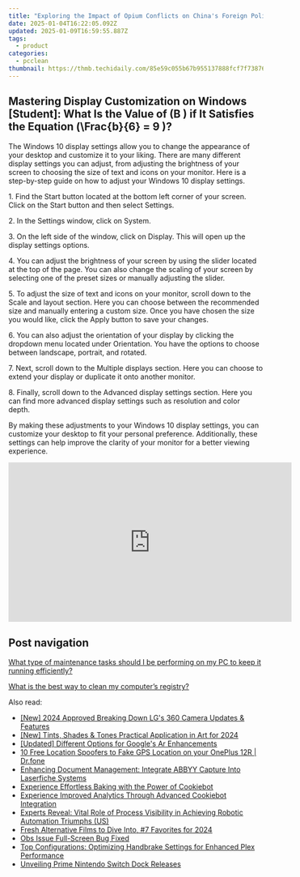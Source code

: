 ```yaml
---
title: "Exploring the Impact of Opium Conflicts on China's Foreign Policy: A YL Computing Insight"
date: 2025-01-04T16:22:05.092Z
updated: 2025-01-09T16:59:55.887Z
tags:
  - product
categories:
  - pcclean
thumbnail: https://thmb.techidaily.com/85e59c055b67b955137888fcf7f73876f5aa865452b0b880700bbba9d50ba851.jpg
---
```


## Mastering Display Customization on Windows [Student]: What Is the Value of \(B \) if It Satisfies the Equation \(\Frac{b}{6} = 9 \)?

The Windows 10 display settings allow you to change the appearance of your desktop and customize it to your liking. There are many different display settings you can adjust, from adjusting the brightness of your screen to choosing the size of text and icons on your monitor. Here is a step-by-step guide on how to adjust your Windows 10 display settings. 

1\. Find the Start button located at the bottom left corner of your screen. Click on the Start button and then select Settings.

2\. In the Settings window, click on System.

3\. On the left side of the window, click on Display. This will open up the display settings options. 

4\. You can adjust the brightness of your screen by using the slider located at the top of the page. You can also change the scaling of your screen by selecting one of the preset sizes or manually adjusting the slider.

5\. To adjust the size of text and icons on your monitor, scroll down to the Scale and layout section. Here you can choose between the recommended size and manually entering a custom size. Once you have chosen the size you would like, click the Apply button to save your changes.

6\. You can also adjust the orientation of your display by clicking the dropdown menu located under Orientation. You have the options to choose between landscape, portrait, and rotated.

7\. Next, scroll down to the Multiple displays section. Here you can choose to extend your display or duplicate it onto another monitor.

8\. Finally, scroll down to the Advanced display settings section. Here you can find more advanced display settings such as resolution and color depth. 

By making these adjustments to your Windows 10 display settings, you can customize your desktop to fit your personal preference. Additionally, these settings can help improve the clarity of your monitor for a better viewing experience.

<!-- affiliate ads begin -->
<iframe width="560" height="315" src="https://www.youtube.com/embed/omWG4u39lmE?si=yk1AEo_gzDpGjYbl" title="YouTube video player" frameborder="0" allow="accelerometer; autoplay; clipboard-write; encrypted-media; gyroscope; picture-in-picture; web-share" referrerpolicy="strict-origin-when-cross-origin" allowfullscreen></iframe>
<!-- affiliate ads end -->

## Post navigation

[What type of maintenance tasks should I be performing on my PC to keep it running efficiently?](https://tools.techidaily.com/pcclean/products/)

[What is the best way to clean my computer’s registry?](https://tools.techidaily.com/pcclean/products/)

<ins class="adsbygoogle"
     style="display:block"
     data-ad-format="autorelaxed"
     data-ad-client="ca-pub-7571918770474297"
     data-ad-slot="1223367746"></ins>

<ins class="adsbygoogle"
     style="display:block"
     data-ad-client="ca-pub-7571918770474297"
     data-ad-slot="8358498916"
     data-ad-format="auto"
     data-full-width-responsive="true"></ins>

<span class="atpl-alsoreadstyle">Also read:</span>
<div><ul>
<li><a href="https://article-posts.techidaily.com/new-2024-approved-breaking-down-lgs-360-camera-updates-and-features/"><u>[New] 2024 Approved Breaking Down LG's 360 Camera Updates & Features</u></a></li>
<li><a href="https://fox-access.techidaily.com/new-tints-shades-and-tones-practical-application-in-art-for-2024/"><u>[New] Tints, Shades & Tones Practical Application in Art for 2024</u></a></li>
<li><a href="https://fox-glue.techidaily.com/updated-different-options-for-googles-ar-enhancements/"><u>[Updated] Different Options for Google's Ar Enhancements</u></a></li>
<li><a href="https://android-location.techidaily.com/10-free-location-spoofers-to-fake-gps-location-on-your-oneplus-12r-drfone-by-drfone-virtual/"><u>10 Free Location Spoofers to Fake GPS Location on your OnePlus 12R | Dr.fone</u></a></li>
<li><a href="https://discover-alternatives.techidaily.com/enhancing-document-management-integrate-abbyy-capture-into-laserfiche-systems/"><u>Enhancing Document Management: Integrate ABBYY Capture Into Laserfiche Systems</u></a></li>
<li><a href="https://discover-alternatives.techidaily.com/experience-effortless-baking-with-the-power-of-cookiebot/"><u>Experience Effortless Baking with the Power of Cookiebot</u></a></li>
<li><a href="https://discover-alternatives.techidaily.com/experience-improved-analytics-through-advanced-cookiebot-integration/"><u>Experience Improved Analytics Through Advanced Cookiebot Integration</u></a></li>
<li><a href="https://discover-alternatives.techidaily.com/experts-reveal-vital-role-of-process-visibility-in-achieving-robotic-automation-triumphs-us/"><u>Experts Reveal: Vital Role of Process Visibility in Achieving Robotic Automation Triumphs (US)</u></a></li>
<li><a href="https://youtube-stream.techidaily.com/fresh-alternative-films-to-dive-into-7-favorites-for-2024/"><u>Fresh Alternative Films to Dive Into, #7 Favorites for 2024</u></a></li>
<li><a href="https://screen-sharing-recording.techidaily.com/obs-issue-full-screen-bug-fixed/"><u>Obs Issue Full-Screen Bug Fixed</u></a></li>
<li><a href="https://some-guidance.techidaily.com/top-configurations-optimizing-handbrake-settings-for-enhanced-plex-performance/"><u>Top Configurations: Optimizing Handbrake Settings for Enhanced Plex Performance</u></a></li>
<li><a href="https://games-able.techidaily.com/unveiling-prime-nintendo-switch-dock-releases/"><u>Unveiling Prime Nintendo Switch Dock Releases</u></a></li>
</ul></div>

